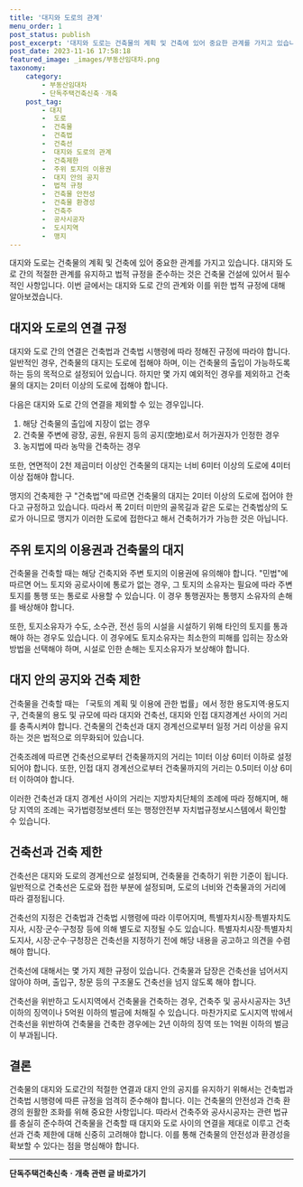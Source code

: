 ```yaml
---
title: '대지와 도로의 관계'
menu_order: 1
post_status: publish
post_excerpt: '대지와 도로는 건축물의 계획 및 건축에 있어 중요한 관계를 가지고 있습니다. 대지와 도로 간의 적절한 관계를 유지하고 법적 규정을 준수하는 것은 건축물 건설에 있어서 필수적인 사항입니다. 이번 글에서는 대지와 도로 간의 관계와 이를 위한 법적 규정에 대해 알아보겠습니다.'
post_date: 2023-11-16 17:58:18
featured_image: _images/부동산임대차.png
taxonomy:
    category:
        - 부동산임대차
        - 단독주택건축신축ㆍ개축
    post_tag:
        - 대지
        -  도로
        -  건축물
        -  건축법
        -  건축선
        -  대지와 도로의 관계
        -  건축제한
        -  주위 토지의 이용권
        -  대지 안의 공지
        -  법적 규정
        -  건축물 안전성
        -  건축물 환경성
        -  건축주
        -  공사시공자
        -  도시지역
        -  맹지
---
```



대지와 도로는 건축물의 계획 및 건축에 있어 중요한 관계를 가지고 있습니다. 대지와 도로 간의 적절한 관계를 유지하고 법적 규정을 준수하는 것은 건축물 건설에 있어서 필수적인 사항입니다. 이번 글에서는 대지와 도로 간의 관계와 이를 위한 법적 규정에 대해 알아보겠습니다.

## 대지와 도로의 연결 규정

대지와 도로 간의 연결은 건축법과 건축법 시행령에 따라 정해진 규정에 따라야 합니다. 일반적인 경우, 건축물의 대지는 도로에 접해야 하며, 이는 건축물의 출입이 가능하도록 하는 등의 목적으로 설정되어 있습니다. 하지만 몇 가지 예외적인 경우를 제외하고 건축물의 대지는 2미터 이상의 도로에 접해야 합니다.

다음은 대지와 도로 간의 연결을 제외할 수 있는 경우입니다.

1. 해당 건축물의 출입에 지장이 없는 경우
2. 건축물 주변에 광장, 공원, 유원지 등의 공지(空地)로서 허가권자가 인정한 경우
3. 농지법에 따라 농막을 건축하는 경우

또한, 연면적이 2천 제곱미터 이상인 건축물의 대지는 너비 6미터 이상의 도로에 4미터 이상 접해야 합니다.

맹지의 건축제한
구 "건축법"에 따르면 건축물의 대지는 2미터 이상의 도로에 접어야 한다고 규정하고 있습니다. 따라서 폭 2미터 미만의 골목길과 같은 도로는 건축법상의 도로가 아니므로 맹지가 이러한 도로에 접한다고 해서 건축허가가 가능한 것은 아닙니다.

## 주위 토지의 이용권과 건축물의 대지

건축물을 건축할 때는 해당 건축지와 주변 토지의 이용권에 유의해야 합니다. "민법"에 따르면 어느 토지와 공로사이에 통로가 없는 경우, 그 토지의 소유자는 필요에 따라 주변 토지를 통행 또는 통로로 사용할 수 있습니다. 이 경우 통행권자는 통행지 소유자의 손해를 배상해야 합니다.

또한, 토지소유자가 수도, 소수관, 전선 등의 시설을 시설하기 위해 타인의 토지를 통과해야 하는 경우도 있습니다. 이 경우에도 토지소유자는 최소한의 피해를 입히는 장소와 방법을 선택해야 하며, 시설로 인한 손해는 토지소유자가 보상해야 합니다.

## 대지 안의 공지와 건축 제한

건축물을 건축할 때는 「국토의 계획 및 이용에 관한 법률」에서 정한 용도지역·용도지구, 건축물의 용도 및 규모에 따라 대지와 건축선, 대지와 인접 대지경계선 사이의 거리를 충족시켜야 합니다. 건축물의 건축선과 대지 경계선으로부터 일정 거리 이상을 유지하는 것은 법적으로 의무화되어 있습니다.

건축조례에 따르면 건축선으로부터 건축물까지의 거리는 1미터 이상 6미터 이하로 설정되어야 합니다. 또한, 인접 대지 경계선으로부터 건축물까지의 거리는 0.5미터 이상 6미터 이하여야 합니다.

이러한 건축선과 대지 경계선 사이의 거리는 지방자치단체의 조례에 따라 정해지며, 해당 지역의 조례는 국가법령정보센터 또는 행정안전부 자치법규정보시스템에서 확인할 수 있습니다.

## 건축선과 건축 제한

건축선은 대지와 도로의 경계선으로 설정되며, 건축물을 건축하기 위한 기준이 됩니다. 일반적으로 건축선은 도로와 접한 부분에 설정되며, 도로의 너비와 건축물과의 거리에 따라 결정됩니다.

건축선의 지정은 건축법과 건축법 시행령에 따라 이루어지며, 특별자치시장·특별자치도지사, 시장·군수·구청장 등에 의해 별도로 지정될 수도 있습니다. 특별자치시장·특별자치도지사, 시장·군수·구청장은 건축선을 지정하기 전에 해당 내용을 공고하고 의견을 수렴해야 합니다.

건축선에 대해서는 몇 가지 제한 규정이 있습니다. 건축물과 담장은 건축선을 넘어서지 않아야 하며, 출입구, 창문 등의 구조물도 건축선을 넘지 않도록 해야 합니다.

건축선을 위반하고 도시지역에서 건축물을 건축하는 경우, 건축주 및 공사시공자는 3년 이하의 징역이나 5억원 이하의 벌금에 처해질 수 있습니다. 마찬가지로 도시지역 밖에서 건축선을 위반하여 건축물을 건축한 경우에는 2년 이하의 징역 또는 1억원 이하의 벌금이 부과됩니다.

## 결론


건축물의 대지와 도로간의 적절한 연결과 대지 안의 공지를 유지하기 위해서는 건축법과 건축법 시행령에 따른 규정을 엄격히 준수해야 합니다. 이는 건축물의 안전성과 건축 환경의 원활한 조화를 위해 중요한 사항입니다. 따라서 건축주와 공사시공자는 관련 법규를 충실히 준수하여 건축물을 건축할 때 대지와 도로 사이의 연결을 제대로 이루고 건축선과 건축 제한에 대해 신중히 고려해야 합니다. 이를 통해 건축물의 안전성과 환경성을 확보할 수 있다는 점을 명심해야 합니다.
<!-- wp:separator -->
<hr class="wp-block-separator has-alpha-channel-opacity"/>
<!-- /wp:separator -->

<!-- wp:group {"backgroundColor":"base","layout":{"type":"constrained"}} -->
<div class="wp-block-group has-base-background-color has-background"><!-- wp:paragraph {"align":"center","fontSize":"medium"} -->
<p class="has-text-align-center has-large-font-size"><strong>단독주택건축신축ㆍ개축 관련 글 바로가기</strong></p>
<!-- /wp:paragraph -->


<!-- wp:latest-posts
{"categories":[{"id":22762,"count":19,"description":"","link":"https://uknowlaw.com/category/%eb%8b%a8%eb%8f%85%ec%a3%bc%ed%83%9d%ea%b1%b4%ec%b6%95%ec%8b%a0%ec%b6%95%e3%86%8d%ea%b0%9c%ec%b6%95/","name":"단독주택건축신축ㆍ개축","slug":"단독주택건축신축ㆍ개축","taxonomy":"category","parent":0,"meta":[],"_links":{"self":[{"href":"https://uknowlaw.com/wp-json/wp/v2/categories/22762"}],"collection":[{"href":"https://uknowlaw.com/wp-json/wp/v2/categories"}],"about":[{"href":"https://uknowlaw.com/wp-json/wp/v2/taxonomies/category"}],"wp:post_type":[{"href":"https://uknowlaw.com/wp-json/wp/v2/posts?categories=22762"}],"curies":[{"name":"wp","href":"https://api.w.org/{rel}","templated":true}]}}],"postsToShow":100,"excerptLength":28,"postLayout":"grid","columns":2,"featuredImageAlign":"left","featuredImageSizeSlug":"large","fontSize":"small"} /--></div>
<!-- /wp:group -->